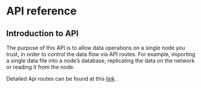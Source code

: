 # API reference

## Introduction to API

The purpose of this API is to allow data operations on a single node you trust, in order to control the data flow via API routes. For example, importing a single data file into a node’s database, replicating the data on the network or reading it from the node.

Detailed Api routes can be found at this [link](https://app.swaggerhub.com/apis-docs/TraceLabs/ot-node-api/v2.1) .

